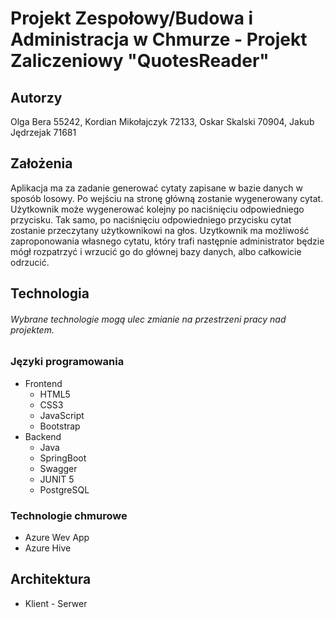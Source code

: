 # Projekt Zespołowy/Budowa i Administracja w Chmurze - Projekt Zaliczeniowy "QuotesReader"

## Autorzy
Olga Bera 55242, Kordian Mikołajczyk 72133, Oskar Skalski 70904, Jakub Jędrzejak 71681

## Założenia
Aplikacja ma za zadanie generować cytaty zapisane w bazie danych w sposób losowy. Po wejściu na stronę główną zostanie wygenerowany cytat. Użytkownik może wygenerować kolejny po naciśnięciu odpowiedniego przycisku. Tak samo, po naciśnięciu odpowiedniego przycisku cytat zostanie przeczytany użytkownikowi na głos.
Uzytkownik ma możliwość zaproponowania własnego cytatu, który trafi następnie administrator będzie mógł rozpatrzyć i wrzucić go do głównej bazy danych, albo całkowicie odrzucić.

## Technologia


###### Wybrane technologie mogą ulec zmianie na przestrzeni pracy nad projektem.

### Języki programowania

* Frontend
  * HTML5
  * CSS3
  * JavaScript
  * Bootstrap
* Backend
  * Java
  * SpringBoot
  * Swagger
  * JUNIT 5
  * PostgreSQL

### Technologie chmurowe

 * Azure Wev App
 * Azure Hive

## Architektura
* Klient - Serwer
